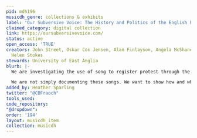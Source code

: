 ```yaml
---
pid: mdh196
musicdh_genre: collections & exhibits
label: 'Our Subversive Voice: The History and Politics of the English Protest Song'
claimed_category: digital collection
link: https://oursubversivevoice.com/
status: active
open_access: 'TRUE'
creators: John Street, Oskar Cox Jensen, Alan Finlayson, Angela McShane, Matthew Worley,
  Helen Stokes
stewards: University of East Anglia
blurb: |-
  We are investigating the use of song to register protest through the ages, from 1600 to 2020. The core of the website is its database of 750 protest songs from 1600–2020, of which 250 are showcased as the most distinctive and important. These are the ‘curated’ songs you will see by default. We have kept in basic information about the other 500 to allow you to explore further. A number of these are more debatable as ‘English’, ‘protest’ – or even ‘songs’! The 750 were chosen by the project team with help from fifty-five contributing experts.

  We are not simply documenting these songs. We want to show how and why music, in the form of song, has been used as a type of political communication. For us, each protest song need to be understood as part of a specific political and musical moment, mediated by multiple processes and possibilities. This subtler story is essential to understanding why and when musicians have intervened and continue to intervene in politics, and the form taken by these interventions.
added_by: Heather Sparling
twitter: "@CBFraoch"
tools_used: 
code_repository: 
"@dropdown": 
order: '194'
layout: musicdh_item
collection: musicdh
---
```


